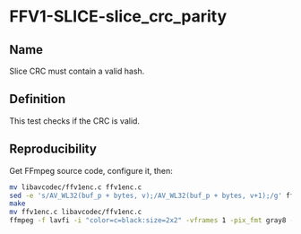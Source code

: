 # FFV1-SLICE-slice_crc_parity

## Name

Slice CRC must contain a valid hash.

## Definition

This test checks if the CRC is valid.

## Reproducibility

Get FFmpeg source code, configure it, then:

```sh
mv libavcodec/ffv1enc.c ffv1enc.c
sed -e 's/AV_WL32(buf_p + bytes, v);/AV_WL32(buf_p + bytes, v+1);/g' ffv1enc.c > libavcodec/ffv1enc.c
make
mv ffv1enc.c libavcodec/ffv1enc.c
ffmpeg -f lavfi -i "color=c=black:size=2x2" -vframes 1 -pix_fmt gray8 -write_crc32 0 -c:v ffv1 -level 3 -slices 1 FFV1-SLICE-slice_crc_parity_v3.mkv
```
